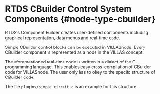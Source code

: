 # RTDS CBuilder Control System Components {#node-type-cbuilder}

RTDS's Component Builder creates user-defined components including graphical representation, data menus and real-time code.

Simple CBuilder control blocks can be executed in VILLASnode.
Every CBuilder component is represented as a node in the VILLAS concept.

The aforementioned real-time code is written in a dialect of the C programming language.
This enables easy cross-compilation of CBuilder code for VILLASnode.
The user only has to obey to the specifc structure of CBuilder code.

The file `plugins/simple_circuit.c` is an example for this structure.
